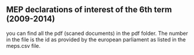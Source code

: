 MEP declarations of interest of the 6th term (2009-2014)
------

you can find all the pdf (scaned documents) in the pdf folder. The number in the file is the id as provided by the european parliament as listed in the meps.csv file.
